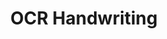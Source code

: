 ---
word: "true"

types: "word"

title: "OCR Handwriting"

categories: ['']

tags: ['OCR', 'Handwriting']

arabic: 'التعرف الآلي على الكتابة المخطوطة'

arexps: []

enwords: ['OCR Handwriting']

enexps: []

arlexicons: 'ع'

enlexicons: 'O'

authors: ['Ruqayya Roshdy']

translators: ['']

citations: 'مقدمة في حوسبة اللغة العربية'

sources: 'مركز الملك عبدالله بن عبدالعزيز الدولي لخدمة اللغة العربية'

slug: ""
---